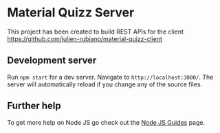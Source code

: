 # Material Quizz Server

This project has been created to build REST APIs for the client https://github.com/julien-rubiano/material-quizz-client

## Development server

Run `npm start` for a dev server. Navigate to `http://localhost:3000/`. The server will automatically reload if you change any of the source files.

## Further help

To get more help on Node JS go check out the [Node JS Guides]([https://angular.io/cli](https://nodejs.org/en/docs/guides/)) page.
